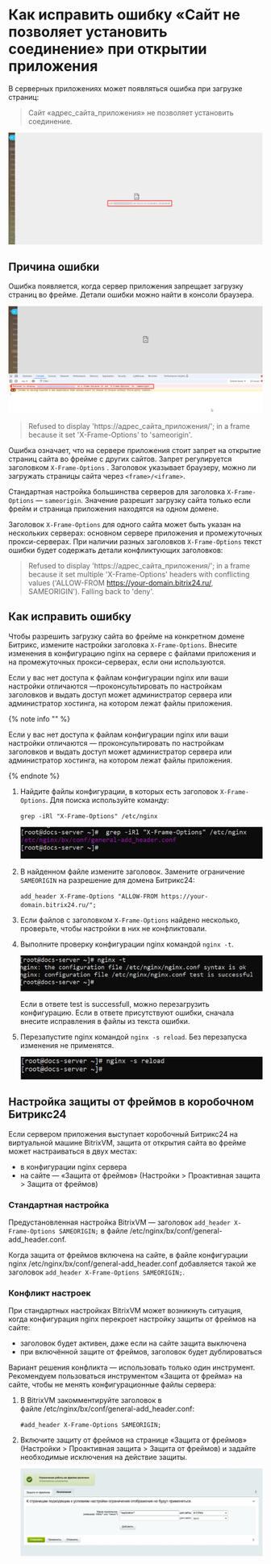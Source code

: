 # Как исправить ошибку «Сайт не позволяет установить соединение» при открытии приложения

В серверных приложениях может появляться ошибка при загрузке страниц: 

> Сайт «адрес_сайта_приложения» не позволяет установить соединение.

![Сайт не позволяет установить соединение](./_images/not_allow_connection.png)

## Причина ошибки

Ошибка появляется, когда сервер приложения запрещает загрузку страниц во фрейме. Детали ошибки можно найти в консоли браузера.

![Refused to display in a frame](./_images/refused_to_display.png)

> Refused to display 'https://адрес_сайта_приложения/'; in a frame because it set 'X-Frame-Options' to 'sameorigin'.

Ошибка означает, что на сервере приложения стоит запрет на открытие страниц сайта во фрейме с других сайтов. Запрет регулируется заголовком  `X-Frame-Options` . Заголовок указывает браузеру, можно ли загружать страницы сайта через `<frame>/<iframe>`. 

Стандартная настройка большинства серверов для заголовка `X-Frame-Options` — `sameorigin`. Значение разрешит загрузку сайта только если фрейм и страница приложения находятся на одном домене. 

Заголовок  `X-Frame-Options`  для одного сайта может быть указан на нескольких серверах: основном сервере приложения и промежуточных прокси-серверах. При наличии разных заголовков `X-Frame-Options` текст ошибки будет содержать детали конфликтующих заголовков: 

> Refused to display 'https://адрес_сайта_приложения/'; in a frame because it set multiple 'X-Frame-Options' headers with conflicting values ('ALLOW-FROM https://your-domain.bitrix24.ru/, SAMEORIGIN'). Falling back to 'deny'.

## Как исправить ошибку

Чтобы разрешить загрузку сайта во фрейме на конкретном домене Битрикс, измените настройки заголовка `X-Frame-Options`. Внесите изменения в конфигурацию nginx на сервере с файлами приложения и на промежуточных прокси-серверах, если они используются.

Если у вас нет доступа к файлам конфигурации nginx или ваши настройки отличаются —проконсультировать по настройкам заголовков и выдать доступ может администратор сервера или администратор хостинга, на котором лежат файлы приложения. 

{% note info "" %}

Если у вас нет доступа к файлам конфигурации nginx или ваши настройки отличаются — проконсультировать по настройкам заголовков и выдать доступ может администратор сервера или администратор хостинга, на котором лежат файлы приложения. 

{% endnote %}

1. Найдите файлы конфигурации, в которых есть заголовок  `X-Frame-Options`.  Для поиска используйте команду:
   
    `grep -iRl "X-Frame-Options" /etc/nginx`

    ![grep -iRl "X-Frame-Options" /etc/nginx](./_images/X-Frame-Options.png)

2. В найденном файле измените заголовок. Замените ограничение `SAMEORIGIN` на разрешение для домена Битрикс24:

    `add_header X-Frame-Options "ALLOW-FROM https://your-domain.bitrix24.ru/";`

3. Если файлов с заголовком  `X-Frame-Options` найдено несколько, проверьте, чтобы настройки в них не конфликтовали.

4. Выполните проверку конфигурации nginx командой `nginx -t`.   
   
    ![nginx -t](./_images/nginx-t.png)

    Если в ответе test is successfull, можно перезагрузить конфигурацию. Если в ответе присутствуют ошибки, сначала внесите исправления в файлы из текста ошибки.

5. Перезапустите nginx командой `nginx -s reload`. Без перезапуска изменения не применятся. 
   
    ![nginx -s reload](./_images/nginx-s.png)

## Настройка защиты от фреймов в коробочном Битрикс24

Если сервером приложения выступает коробочный Битрикс24 на виртуальной машине BitrixVM, защита от открытия сайта во фрейме может настраиваться в двух местах:

* в конфигурации nginx сервера 
* на сайте — «Защита от фреймов» (Настройки > Проактивная защита > Защита от фреймов) 

### Стандартная настройка 

Предустановленная настройка BitrixVM — заголовок `add_header X-Frame-Options SAMEORIGIN;` в файле /etc/nginx/bx/conf/general-add_header.conf. 

Когда защита от фреймов включена на сайте, в файле конфигурации nginx /etc/nginx/bx/conf/general-add_header.conf добавляется такой же заголовок `add_header X-Frame-Options SAMEORIGIN;`. 

### Конфликт настроек

При стандартных настройках BitrixVM может возникнуть ситуация, когда конфигурация nginx перекроет настройку защиты от фреймов на сайте:

* заголовок будет активен, даже если на сайте защита выключена
* при включённой защите от фреймов, заголовок будет дублироваться

Вариант решения конфликта — использовать только один инструмент. Рекомендуем пользоваться инструментом «Защита от фрейма» на сайте, чтобы не менять конфигурационные файлы сервера: 

1.	В BitrixVM закомментируйте заголовок в файле /etc/nginx/bx/conf/general-add_header.conf:

    `#add_header X-Frame-Options SAMEORIGIN;`

2.	Включите защиту от фреймов на странице «Защита от фреймов» (Настройки > Проактивная защита > Защита от фреймов) и задайте необходимые исключения на действие защиты.

    ![anti-frame-protection](./_images/anti-frame-protection.png)



